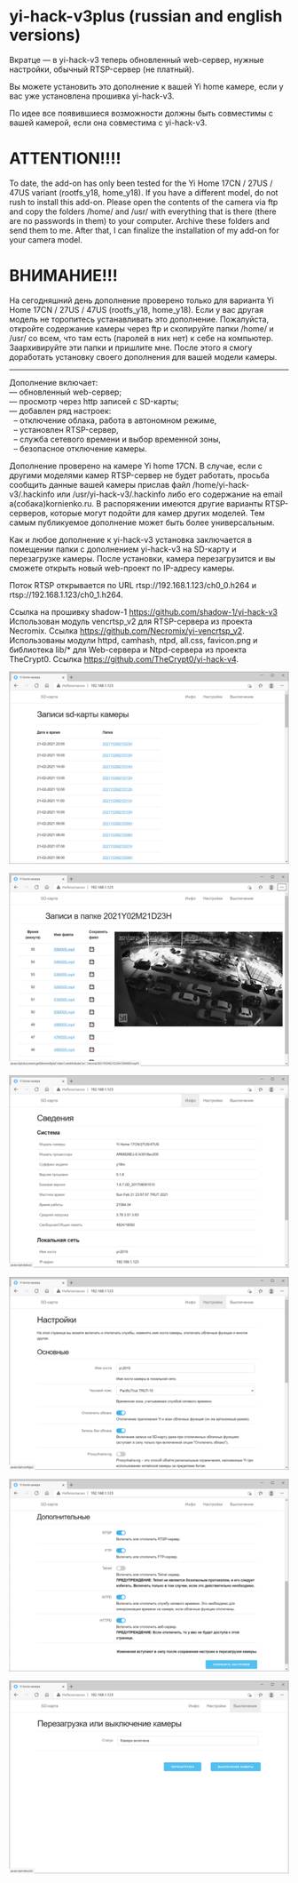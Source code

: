 # yi-hack-v3plus (russian and english versions)
Вкратце — в yi-hack-v3 теперь обновленный web-сервер, нужные настройки, обычный RTSP-сервер (не платный).

Вы можете установить это дополнение к вашей Yi home камере, если у вас уже установлена прошивка yi-hack-v3.

По идее все появившиеся возможности должны быть совместимы с вашей камерой, если она совместима с yi-hack-v3.


ATTENTION!!!!
=============
To date, the add-on has only been tested for the Yi Home 17CN / 27US / 47US variant (rootfs_y18, home_y18). If you have a different model, do not rush to install this add-on. Please open the contents of the camera via ftp and copy the folders /home/ and /usr/ with everything that is there (there are no passwords in them) to your computer. Archive these folders and send them to me. After that, I can finalize the installation of my add-on for your camera model.

ВНИМАНИЕ!!!
===========
На сегодняшний день дополнение проверено только для варианта Yi Home 17CN / 27US / 47US (rootfs_y18, home_y18).  Если у вас другая модель не торопитесь устанавливать это дополнение. Пожалуйста, откройте содержание камеры через ftp и скопируйте папки /home/ и /usr/ со всем, что там есть (паролей в них нет) к себе на компьютер. Заархивируйте эти папки и пришлите мне. После этого я смогу доработать установку своего дополнения для вашей модели камеры.  
* * * * *

Дополнение включает:  
— обновленный web-сервер;  
— просмотр через http записей с SD-карты;  
— добавлен ряд настроек:  
             – отключение облака, работа в автономном режиме,  
             – установлен RTSP-сервер,  
             – служба сетевого времени и выбор временной зоны,  
             – безопасное отключение камеры.  

Дополнение проверено на камере Yi home 17CN. В случае, если с другими моделями камер RTSP-сервер не будет работать, просьба сообщить данные вашей камеры прислав файл /home/yi-hack-v3/.hackinfo или /usr/yi-hack-v3/.hackinfo либо его содержание на email a(собака)kornienko.ru. В распоряжении имеются другие варианты RTSP-серверов, которые могут подойти для камер других моделей. Тем самым публикуемое дополнение может быть более универсальным.

Как и любое дополнение к yi-hack-v3 установка заключается в помещении папки с дополнением yi-hack-v3 на SD-карту и перезагрузке камеры. После установки, камера перезагрузится и вы сможете открыть новый web-проект по IP-адресу камеры.

Поток RTSP открывается по URL rtsp://192.168.1.123/ch0_0.h264 и rtsp://192.168.1.123/ch0_1.h264.

Ссылка на прошивку shadow-1 https://github.com/shadow-1/yi-hack-v3  
Использован модуль vencrtsp_v2 для RTSP-сервера из проекта Necromix. Ссылка https://github.com/Necromix/yi-vencrtsp_v2.  
Использованы модули httpd, camhash, ntpd, all.css, favicon.png и библиотека lib/* для Web-сервера и Ntpd-сервера из проекта TheCrypt0. Ссылка https://github.com/TheCrypt0/yi-hack-v4.  

![Просмотр папок с записями](https://github.com/Arkady23/yi-hack-v3plus/blob/main/Screenshots/image_2021_02_21T13_57_08_096Z.png?raw=true)

![Просмотр записей](https://github.com/Arkady23/yi-hack-v3plus/blob/main/Screenshots/image_2021_02_21T13_57_46_079Z.png?raw=true)

![Просмотр сведений о камере](https://github.com/Arkady23/yi-hack-v3plus/blob/main/Screenshots/image_2021_02_21T13_58_25_773Z.png?raw=true)

![Просмотр настроек 1 ч.](https://github.com/Arkady23/yi-hack-v3plus/blob/main/Screenshots/image_2021_02_21T13_59_08_416Z.png?raw=true)

![Просмотр настроек 2 ч.](https://github.com/Arkady23/yi-hack-v3plus/blob/main/Screenshots/image_2021_02_21T13_59_47_582Z.png?raw=true)

![Выключение/Перезагрузка](https://github.com/Arkady23/yi-hack-v3plus/blob/main/Screenshots/image_2021_02_21T14_00_09_418Z.png?raw=true)
